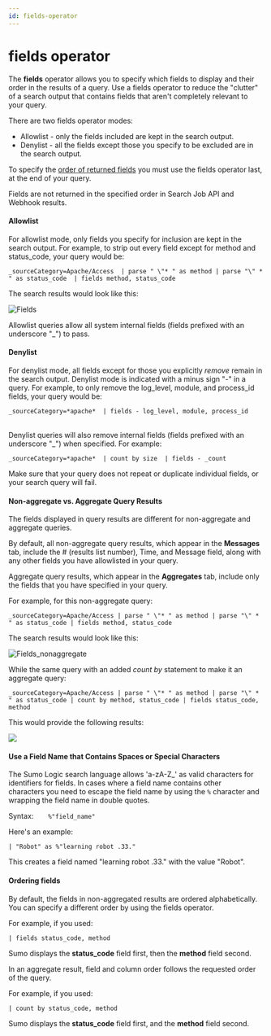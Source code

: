 ```yaml
---
id: fields-operator
---
```


# fields operator

The **fields** operator allows you to specify which fields to
display and their order in the results of a query. Use a fields operator
to reduce the "clutter" of a search output that contains fields that
aren't completely relevant to your query.

There are two fields operator modes:

* Allowlist - only the fields included are kept in the search output.
* Denylist - all the fields except those you specify to be excluded
    are in the search output.

To specify the [order of returned fields](./fields_operator.md "fields")
you must use the fields operator last, at the end of your query.

Fields are not returned in the specified order in Search Job API and
Webhook results.

#### Allowlist

For allowlist mode, only fields you specify for inclusion are kept in
the search output. For example, to strip out every field except for
method and status_code, your query would be:

`_sourceCategory=Apache/Access  | parse " \"* " as method | parse "\" * " as status_code  | fields method, status_code`

The search results would look like this:  
  
![Fields](../../static/img/search-query-language/search-operators/fields_operator/Fields.png)

Allowlist queries allow all system internal fields (fields prefixed with
an underscore "\_") to pass.

#### Denylist

For denylist mode, all fields except for those you explicitly *remove*
remain in the search output. Denylist mode is indicated with a minus
sign "-" in a query. For example, to only remove the log_level, module,
and process_id fields, your query would be:

`_sourceCategory=*apache*  | fields - log_level, module, process_id`  
 

Denylist queries will also remove internal fields (fields prefixed with
an underscore "\_") when specified. For example:

`_sourceCategory=*apache*  | count by size  | fields - _count`

Make sure that your query does not repeat or duplicate individual
fields, or your search query will fail. 

#### Non-aggregate vs. Aggregate Query Results

The fields displayed in query results are different for non-aggregate
and aggregate queries.

By default, all non-aggregate query results, which appear in the
**Messages** tab, include the # (results list number), Time, and Message
field, along with any other fields you have allowlisted in your query.

Aggregate query results, which appear in the **Aggregates** tab, include
only the fields that you have specified in your query.

For example, for this non-aggregate query:

`_sourceCategory=Apache/Access | parse " \"* " as method | parse "\" * " as status_code | fields method, status_code`

The search results would look like this:

![Fields_nonaggregate](../../static/img/search-query-language/search-operators/fields_operator/Fields_nonaggr.png)

While the same query with an added *count by* statement to make it an
aggregate query:

`_sourceCategory=Apache/Access | parse " \"* " as method | parse "\" * " as status_code | count by method, status_code | fields status_code, method`

This would provide the following results:

![](../../static/img/search-query-language/search-operators/fields_operator/../../../../Assets/Media_Repo_for_Search/fields_operator_aggregate.png)

#### Use a Field Name that Contains Spaces or Special Characters

The Sumo Logic search language allows 'a-zA-Z\_' as valid characters for
identifiers for fields. In cases where a field name contains other
characters you need to escape the field name by using the `%` character
and wrapping the field name in double quotes. 

Syntax:`    %"field_name"`

Here's an example:

`| "Robot" as %"learning robot .33."`

This creates a field named "learning robot .33." with the value "Robot".

#### Ordering fields

By default, the fields in non-aggregated results are ordered
alphabetically. You can specify a different order by using the fields
operator.

For example, if you used:

`| fields status_code, method`

Sumo displays the **status_code** field first, then the **method** field
second.

In an aggregate result, field and column order follows the requested
order of the query.

For example, if you used:

`| count by status_code, method`

Sumo displays the **status_code** field first, and the **method** field
second.
